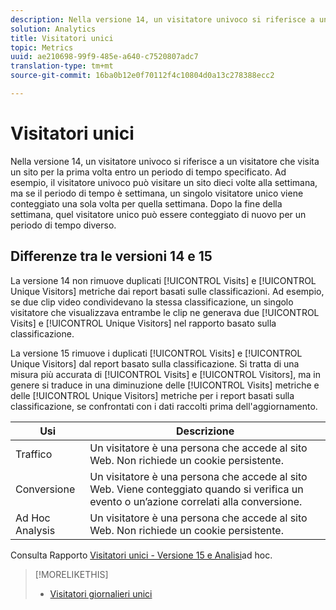 ```yaml
---
description: Nella versione 14, un visitatore univoco si riferisce a un visitatore che visita un sito per la prima volta entro un periodo di tempo specificato. Ad esempio, il visitatore univoco può visitare un sito dieci volte alla settimana, ma se il periodo di tempo è settimana, un singolo visitatore unico viene conteggiato una sola volta per quella settimana. Dopo la fine della settimana, quel visitatore unico può essere conteggiato di nuovo per un periodo di tempo diverso.
solution: Analytics
title: Visitatori unici
topic: Metrics
uuid: ae210698-99f9-485e-a640-c7520807adc7
translation-type: tm+mt
source-git-commit: 16ba0b12e0f70112f4c10804d0a13c278388ecc2

---
```



# Visitatori unici

Nella versione 14, un visitatore univoco si riferisce a un visitatore che visita un sito per la prima volta entro un periodo di tempo specificato. Ad esempio, il visitatore univoco può visitare un sito dieci volte alla settimana, ma se il periodo di tempo è settimana, un singolo visitatore unico viene conteggiato una sola volta per quella settimana. Dopo la fine della settimana, quel visitatore unico può essere conteggiato di nuovo per un periodo di tempo diverso.

## Differenze tra le versioni 14 e 15

La versione 14 non rimuove duplicati [!UICONTROL Visits] e [!UICONTROL Unique Visitors] metriche dai report basati sulle classificazioni. Ad esempio, se due clip video condividevano la stessa classificazione, un singolo visitatore che visualizzava entrambe le clip ne generava due [!UICONTROL Visits] e [!UICONTROL Unique Visitors] nel rapporto basato sulla classificazione.

La versione 15 rimuove i duplicati [!UICONTROL Visits] e [!UICONTROL Unique Visitors] dal report basato sulla classificazione. Si tratta di una misura più accurata di [!UICONTROL Visits] e [!UICONTROL Visitors], ma in genere si traduce in una diminuzione delle [!UICONTROL Visits] metriche e delle [!UICONTROL Unique Visitors] metriche per i report basati sulla classificazione, se confrontati con i dati raccolti prima dell'aggiornamento.

| Usi | Descrizione |
|---|---|
| Traffico | Un visitatore è una persona che accede al sito Web. Non richiede un cookie persistente. |
| Conversione | Un visitatore è una persona che accede al sito Web. Viene conteggiato quando si verifica un evento o un’azione correlati alla conversione. |
| Ad Hoc Analysis | Un visitatore è una persona che accede al sito Web. Non richiede un cookie persistente. |

Consulta Rapporto [Visitatori unici - Versione 15 e Analisi](/help/components/c-variables/dimensionslist/reports-unique-visitors-v15-dsc.md)ad hoc.

>[!MORELIKETHIS]
>
>* [Visitatori giornalieri unici](/help/components/c-variables/c-metrics/metrics-daily-unique-visitors.md)

